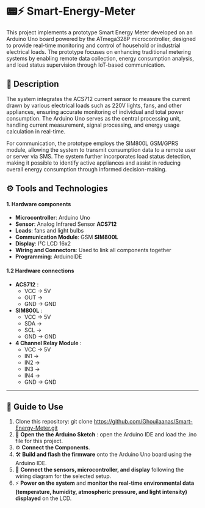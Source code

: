 # 📟⚡ Smart-Energy-Meter
This project implements a prototype Smart Energy Meter developed on an Arduino Uno board powered by the ATmega328P microcontroller, designed to provide real-time monitoring and control of household or industrial electrical loads. The prototype focuses on enhancing traditional metering systems by enabling remote data collection, energy consumption analysis, and load status supervision through IoT-based communication.
## 📄 Description
The system integrates the ACS712 current sensor to measure the current drawn by various electrical loads such as 220V lights, fans, and other appliances, ensuring accurate monitoring of individual and total power consumption. The Arduino Uno serves as the central processing unit, handling current measurement, signal processing, and energy usage calculation in real-time.

For communication, the prototype employs the SIM800L GSM/GPRS module, allowing the system to transmit consumption data to a remote user or server via SMS. The system further incorporates load status detection, making it possible to identify active appliances and assist in reducing overall energy consumption through informed decision-making.

## ⚙️ Tools and Technologies

#### 1. Hardware components
- **Microcontroller**: Arduino Uno
- **Sensor**: Analog Infrared Sensor **ACS712**
- **Loads**: fans and light bulbs
- **Communication Module**: GSM **SIM800L**
- **Display**: I²C LCD 16x2
- **Wiring and Connectors**: Used to link all components together
- **Programming**: ArduinoIDE

#### 1.2 Hardware connections
- **ACS712** : 
  - VCC → 5V
  - OUT → 
  - GND → GND
- **SIM800L** :
  - VCC → 5V
  - SDA → 
  - SCL → 
  - GND → GND
- **4 Channel Relay Module** :
  - VCC → 5V
  - IN1 → 
  - IN2 →
  - IN3 → 
  - IN4 → 
  - GND → GND
---
## 📖 Guide to Use
1. Clone this repository:
git clone https://github.com/Ghouilaanas/Smart-Energy-Meter.git
2. 📂 **Open the the Arduino Sketch** : open the Arduino IDE and load the .ino file for this project.
3. ⚙️ **Connect the Components**.
4. 🛠️ **Build and flash the firmware** onto the Arduino Uno board using the Arduino IDE.
5. 🔌 **Connect the sensors, microcontroller, and display** following the wiring diagram for the selected setup.
6. ⚡ **Power on the system** and **monitor the real-time environmental data (temperature, humidity, atmospheric pressure, and light intensity) displayed** on the LCD.
